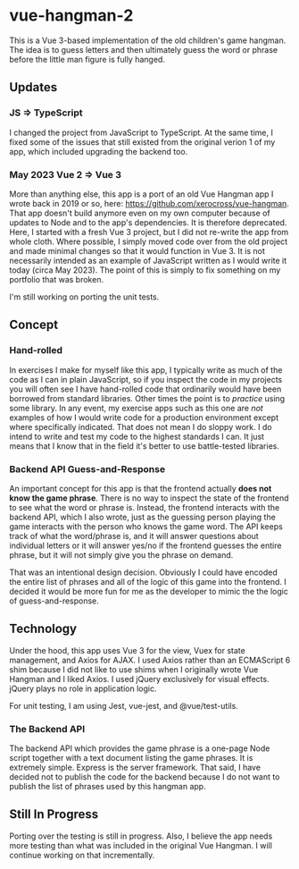 # vue-hangman-2

This is a Vue 3-based implementation of the old children's game
hangman. The idea is to guess letters and then ultimately guess
the word or phrase before the little man figure is fully hanged.

## Updates


### JS => TypeScript

I changed the project from JavaScript to TypeScript. At the same time,
I fixed some of the issues that still existed from the original verion 1
of my app, which included upgrading the backend too.

### May 2023 Vue 2 => Vue 3

More than anything else, this app is a port of an old Vue Hangman app I wrote
back in 2019 or so, here: https://github.com/xerocross/vue-hangman.
That app doesn't build anymore even on my own computer because of
updates to Node and to the app's dependencies. It is therefore deprecated. 
Here, I started with a fresh Vue 3 project, but I did not re-write the app from whole cloth. Where possible, I 
simply moved code over from the old project and made minimal changes so that it would 
function in Vue 3. It is not necessarily intended as an example of JavaScript 
written as I would write it today (circa May 2023). The point of this is 
simply to fix something on my portfolio that was broken.

I'm still working on porting the unit tests.


## Concept

### Hand-rolled

In exercises I make for myself like this app, I typically write 
as much of the code as I can in plain JavaScript, so if you inspect 
the code in my projects you will often see I have hand-rolled 
code that ordinarily would have been borrowed from standard 
libraries. Other times the point is to *practice* using some
library. In any event, my exercise apps such as this one are *not* 
examples of how I would write code for a production environment 
except where specifically indicated. That does not mean I do sloppy 
work. I do intend to write and
test my code to the highest standards I can. It just means that
I know that in the field it's better to use battle-tested 
libraries.

### Backend API Guess-and-Response

An important concept for this app is that the frontend actually
**does not know the game phrase**. There is no way to inspect the state
of the frontend to see what the word or phrase is. Instead, the
frontend interacts with the backend API, which I also wrote, 
just as the guessing person playing the game interacts with the 
person who knows the game word. The API keeps track of what the 
word/phrase is, and it
will answer questions about individual letters or it will answer
yes/no if the frontend
guesses the entire phrase, but it will not simply give you the
phrase on demand.

That was an intentional design decision. Obviously I could have
encoded the entire list of phrases and all of the logic of this
game into the frontend. I decided it would be more fun for me as
the developer to mimic the the logic of guess-and-response.

## Technology

Under the hood, this app uses Vue 3 for the view, Vuex for state 
management, and Axios for AJAX. I used Axios rather than an ECMAScript 
6 shim because I did not like to use shims when I originally wrote 
Vue Hangman and I liked Axios. I used jQuery exclusively for visual 
effects. jQuery plays no role in application logic.

For unit testing, I am using Jest, vue-jest, and @vue/test-utils.

### The Backend API

The backend API which provides the game phrase is a one-page Node
script together with a text document listing the game phrases. It
is extremely simple. Express is the server framework. That said,
I have decided not to publish the code for the backend because 
I do not want to 
publish the list of phrases used by this hangman app.

## Still In Progress

Porting over the testing is still in progress. Also, I believe the
app needs more testing than what was included in the original Vue
Hangman. I will continue working on that incrementally.
